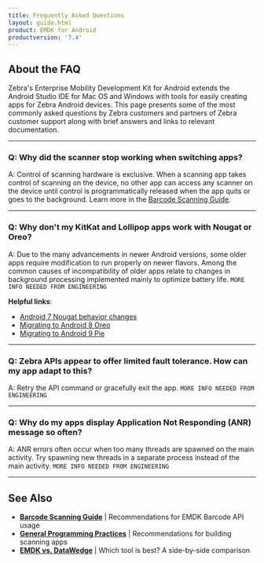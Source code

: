 ```yaml
---
title: Frequently Asked Questions
layout: guide.html
product: EMDK for Android
productversion: '7.4'
---
```


## About the FAQ 

Zebra's Enterprise Mobility Development Kit for Android extends the Android Studio IDE for Mac OS and Windows with tools for easily creating apps for Zebra Android devices. This page presents some of the most commonly asked questions by Zebra customers and partners of Zebra customer support along with brief answers and links to relevant documentation. 

-----

### Q: Why did the scanner stop working when switching apps?

A: Control of scanning hardware is exclusive. When a scanning app takes control of scanning on the device, no other app can access any scanner on the device until control is programmatically released when the app quits or goes to the background. Learn more in the [Barcode Scanning Guide](../guide/barcode_scanning_guide/#5releasescanner). 

-----

### Q: Why don't my KitKat and Lollipop apps work with Nougat or Oreo?

A: Due to the many advancements in newer Android versions, some older apps require modification to run properly on newer flavors. Among the common causes of incompatibility of older apps relate to changes in background processing implemented mainly to optimize battery life. `MORE INFO NEEDED FROM ENGINEERING`


**Helpful links**: 

* [Android 7 Nougat behavior changes](https://developer.android.com/about/versions/nougat/android-7.0-changes)
* [Migrating to Android 8 Oreo](https://developer.android.com/about/versions/oreo/android-8.0-migration)
* [Migrating to Android 9 Pie](https://developer.android.com/about/versions/pie/android-9.0-migration)

-----

### Q: Zebra APIs appear to offer limited fault tolerance. How can my app adapt to this?

A: Retry the API command or gracefully exit the app.  `MORE INFO NEEDED FROM ENGINEERING`

-----

### Q: Why do my apps display Application Not Responding (ANR) message so often? 

A: ANR errors often occur when too many threads are spawned on the main activity. Try spawning new threads in a separate process instead of the main activity. `MORE INFO NEEDED FROM ENGINEERING`
 
-----

## See Also

* **[Barcode Scanning Guide](../guide/barcode_scanning_guide)** | Recommendations for EMDK Barcode API usage
* **[General Programming Practices](../guide/programming_practices/)** | Recommendations for building scanning apps 
* **[EMDK vs. DataWedge](http://techdocs.zebra.com/help/#datawedgevsemdkcomparison)** | Which tool is best? A side-by-side comparison


